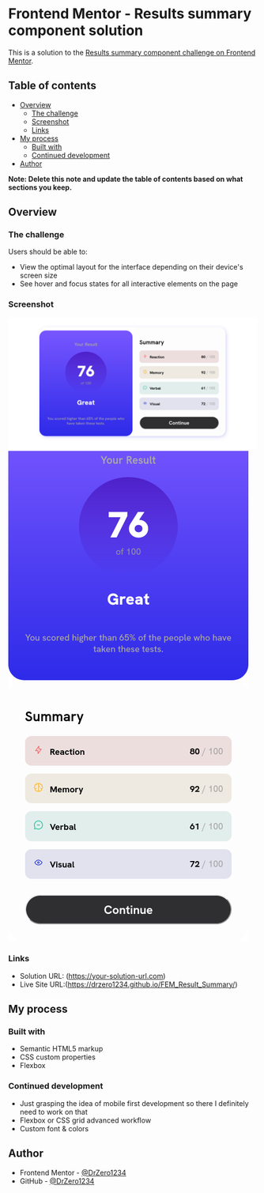 # Frontend Mentor - Results summary component solution

This is a solution to the [Results summary component challenge on Frontend Mentor](https://www.frontendmentor.io/challenges/results-summary-component-CE_K6s0maV).

## Table of contents

- [Overview](#overview)
  - [The challenge](#the-challenge)
  - [Screenshot](#screenshot)
  - [Links](#links)
- [My process](#my-process)
  - [Built with](#built-with)
  - [Continued development](#continued-development)
- [Author](#author)

**Note: Delete this note and update the table of contents based on what sections you keep.**

## Overview

### The challenge

Users should be able to:

- View the optimal layout for the interface depending on their device's screen size
- See hover and focus states for all interactive elements on the page

### Screenshot

![Desktop view](./Desktop_screenshot.png)
![Mobile view](./Mobile_screenshot.png)

### Links

- Solution URL: (https://your-solution-url.com)
- Live Site URL:(https://drzero1234.github.io/FEM_Result_Summary/)

## My process

### Built with

- Semantic HTML5 markup
- CSS custom properties
- Flexbox


### Continued development

- Just grasping the idea of mobile first development so there I definitely need to work on that
- Flexbox or CSS grid advanced workflow
- Custom font & colors



## Author

- Frontend Mentor - [@DrZero1234](https://www.frontendmentor.io/profile/DrZero1234)
- GitHub - [@DrZero1234](https://github.com/DrZero1234)

